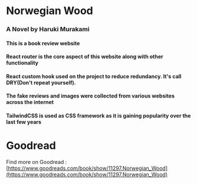 # Norwegian Wood
### A Novel by Haruki Murakami



#### This is a book review website
#### React router is the core aspect of this website along with other functionality
#### React custom hook used on the project to reduce redundancy. It's call DRY(Don't repeat yourself). 
#### The fake reviews and images were collected from various websites across the internet
#### TailwindCSS is used as CSS framework as it is gaining popularity over the last few years 


# Goodread
Find more on Goodread : [https://www.goodreads.com/book/show/11297.Norwegian_Wood](https://www.goodreads.com/book/show/11297.Norwegian_Wood)


